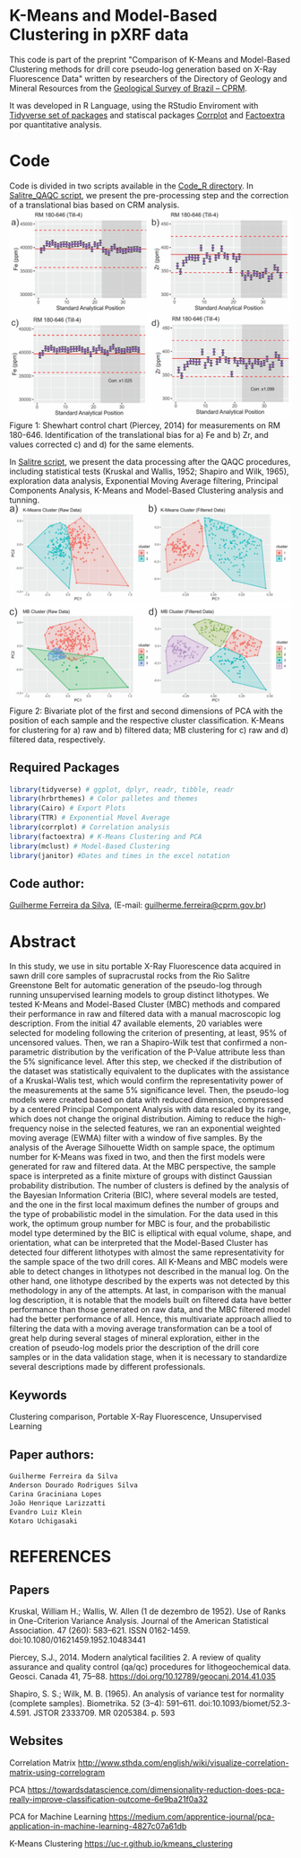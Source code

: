 # K-Means and Model-Based Clustering in pXRF data

This code is part of the preprint "Comparison of K-Means and Model-Based Clustering methods for drill core pseudo-log generation based on X-Ray Fluorescence Data" written by researchers of the Directory of Geology and Mineral Resources from the [Geological Survey of Brazil – CPRM](https://www.cprm.gov.br/en/).

It was developed in R Language, using the RStudio Enviroment with [Tidyverse set of packages](https://www.tidyverse.org/) and statiscal packages [Corrplot](https://www.rdocumentation.org/packages/corrplot/versions/0.84) and [Factoextra](https://www.rdocumentation.org/packages/factoextra/versions/1.0.3) por quantitative analysis.

# Code
Code is  divided in two scripts available in the [Code_R directory](Code_R). In [Salitre_QAQC script](Code_R/Salitre_QAQC.R), we present the pre-processing step and the correction of a translational bias based on CRM analysis. 
![png](Figures/QAQC.png)
Figure 1: Shewhart control chart (Piercey, 2014) for measurements on RM 180-646. Identification of the translational bias for a) Fe and b) Zr, and values corrected c) and d) for the same elements.

In [Salitre script](Code_R/Salitre.R), we present the data processing after the QAQC procedures, including statistical tests (Kruskal and Wallis, 1952; Shapiro and Wilk, 1965), exploration data analysis, Exponential Moving Average filtering, Principal Components Analysis, K-Means and Model-Based Clustering analysis and tunning.
![png](Figures/Clustering.png)
Figure 2: Bivariate plot of the first and second dimensions of PCA with the position of each sample and the respective cluster classification. K-Means for clustering for a) raw and b) filtered data; MB clustering for c) raw and d) filtered data, respectively.

## Required Packages
``` R
library(tidyverse) # ggplot, dplyr, readr, tibble, readr
library(hrbrthemes) # Color palletes and themes
library(Cairo) # Export Plots
library(TTR) # Exponential Movel Average
library(corrplot) # Correlation analysis
library(factoextra) # K-Means Clustering and PCA
library(mclust) # Model-Based Clustering
library(janitor) #Dates and times in the excel notation
```
## Code author:
[Guilherme Ferreira da Silva](https://www.researchgate.net/profile/Guilherme_Silva26), (E-mail: guilherme.ferreira@cprm.gov.br)

# Abstract

In this study, we use in situ portable X-Ray Fluorescence data acquired in sawn drill core samples of supracrustal rocks from the Rio Salitre Greenstone Belt for automatic generation of the pseudo-log through running unsupervised learning models to group distinct lithotypes. We tested K-Means and Model-Based Cluster (MBC) methods and compared their performance in raw and filtered data with a manual macroscopic log description. From the initial 47 available elements, 20 variables were selected for modeling following the criterion of presenting, at least, 95% of uncensored values. Then, we ran a Shapiro-Wilk test that confirmed a non-parametric distribution by the verification of the P-Value attribute less than the 5% significance level. After this step, we checked if the distribution of the dataset was statistically equivalent to the duplicates with the assistance of a Kruskal-Walis test, which would confirm the representativity power of the measurements at the same 5% significance level. Then, the pseudo-log models were created based on data with reduced dimension, compressed by a centered Principal Component Analysis with data rescaled by its range, which does not change the original distribution. Aiming to reduce the high-frequency noise in the selected features, we ran an exponential weighted moving average (EWMA) filter with a window of five samples. By the analysis of the Average Silhouette Width on sample space, the optimum number for K-Means was fixed in two, and then the first models were generated for raw and filtered data. At the MBC perspective, the sample space is interpreted as a finite mixture of groups with distinct Gaussian probability distribution. The number of clusters is defined by the analysis of the Bayesian Information Criteria (BIC), where several models are tested, and the one in the first local maximum defines the number of groups and the type of probabilistic model in the simulation. For the data used in this work, the optimum group number for MBC is four, and the probabilistic model type determined by the BIC is elliptical with equal volume, shape, and orientation, what can be interpreted that the Model-Based Cluster has detected four different lithotypes with almost the same representativity for the sample space of the two drill cores. All K-Means and MBC models were able to detect changes in lithotypes not described in the manual log. On the other hand, one lithotype described by the experts was not detected by this methodology in any of the attempts. At last, in comparison with the manual log description, it is notable that the models built on filtered data have better performance than those generated on raw data, and the MBC filtered model had the better performance of all. Hence, this multivariate approach allied to filtering the data with a moving average transformation can be a tool of great help during several stages of mineral exploration, either in the creation of pseudo-log models prior the description of the drill core samples or in the data validation stage, when it is necessary to standardize several descriptions made by different professionals.

## Keywords
Clustering comparison, Portable X-Ray Fluorescence, Unsupervised Learning

## Paper authors:
```
Guilherme Ferreira da Silva
Anderson Dourado Rodrigues Silva
Carina Graciniana Lopes
João Henrique Larizzatti
Evandro Luiz Klein
Kotaro Uchigasaki
```

# REFERENCES
## Papers
Kruskal, William H.; Wallis, W. Allen (1 de dezembro de 1952). Use of Ranks in One-Criterion Variance Analysis. Journal of the American Statistical Association. 47 (260): 583–621. ISSN 0162-1459. doi:10.1080/01621459.1952.10483441

Piercey, S.J., 2014. Modern analytical facilities 2. A review of quality assurance and quality control (qa/qc) procedures for lithogeochemical data. Geosci. Canada 41, 75–88. https://doi.org/10.12789/geocanj.2014.41.035

Shapiro, S. S.; Wilk, M. B. (1965). An analysis of variance test for normality (complete samples). Biometrika. 52 (3–4): 591–611. doi:10.1093/biomet/52.3-4.591. JSTOR 2333709. MR 0205384. p. 593

## Websites
Correlation Matrix
http://www.sthda.com/english/wiki/visualize-correlation-matrix-using-correlogram

PCA
https://towardsdatascience.com/dimensionality-reduction-does-pca-really-improve-classification-outcome-6e9ba21f0a32

PCA for Machine Learning
https://medium.com/apprentice-journal/pca-application-in-machine-learning-4827c07a61db

K-Means Clustering
https://uc-r.github.io/kmeans_clustering
